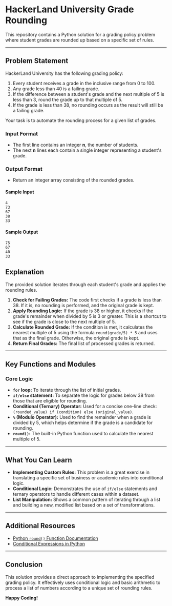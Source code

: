 # HackerLand University Grade Rounding

This repository contains a Python solution for a grading policy problem where student grades are rounded up based on a specific set of rules.

---

## Problem Statement

HackerLand University has the following grading policy:
1.  Every student receives a grade in the inclusive range from 0 to 100.
2.  Any grade less than 40 is a failing grade.
3.  If the difference between a student's grade and the next multiple of 5 is less than 3, round the grade up to that multiple of 5.
4.  If the grade is less than 38, no rounding occurs as the result will still be a failing grade.

Your task is to automate the rounding process for a given list of grades.

### Input Format
- The first line contains an integer **n**, the number of students.
- The next **n** lines each contain a single integer representing a student's grade.

### Output Format
- Return an integer array consisting of the rounded grades.

#### Sample Input

```
4
73
67
38
33
```

#### Sample Output

```
75
67
40
33
```

## Explanation

The provided solution iterates through each student's grade and applies the rounding rules.

1.  **Check for Failing Grades:** The code first checks if a grade is less than 38. If it is, no rounding is performed, and the original grade is kept.
2.  **Apply Rounding Logic:** If the grade is 38 or higher, it checks if the grade's remainder when divided by 5 is 3 or greater. This is a shortcut to see if the grade is close to the next multiple of 5.
3.  **Calculate Rounded Grade:** If the condition is met, it calculates the nearest multiple of 5 using the formula `round(grade/5) * 5` and uses that as the final grade. Otherwise, the original grade is kept.
4.  **Return Final Grades:** The final list of processed grades is returned.

---

## Key Functions and Modules

### Core Logic
- **`for` loop:** To iterate through the list of initial grades.
- **`if/else` statement:** To separate the logic for grades below 38 from those that are eligible for rounding.
- **Conditional (Ternary) Operator:** Used for a concise one-line check: `(rounded_value) if (condition) else (original_value)`.
- **`%` (Modulo Operator):** Used to find the remainder when a grade is divided by 5, which helps determine if the grade is a candidate for rounding.
- **`round()`:** The built-in Python function used to calculate the nearest multiple of 5.

---

## What You Can Learn

- **Implementing Custom Rules:** This problem is a great exercise in translating a specific set of business or academic rules into conditional logic.
- **Conditional Logic:** Demonstrates the use of `if/else` statements and ternary operators to handle different cases within a dataset.
- **List Manipulation:** Shows a common pattern of iterating through a list and building a new, modified list based on a set of transformations.

---

## Additional Resources

- [Python `round()` Function Documentation](https://docs.python.org/3/library/functions.html#round)
- [Conditional Expressions in Python](https://docs.python.org/3/reference/expressions.html#conditional-expressions)

---

## Conclusion

This solution provides a direct approach to implementing the specified grading policy. It effectively uses conditional logic and basic arithmetic to process a list of numbers according to a unique set of rounding rules.

**Happy Coding!**
